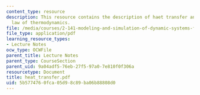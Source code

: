 ```yaml
---
content_type: resource
description: This resource contains the description of haet transfer and the second
  law of thermodynamics.
file: /media/courses/2-141-modeling-and-simulation-of-dynamic-systems-fall-2006/5b5774760fca05d98c89ba06b88808d0_heat_transfer.pdf
file_type: application/pdf
learning_resource_types:
- Lecture Notes
ocw_type: OCWFile
parent_title: Lecture Notes
parent_type: CourseSection
parent_uid: 9a04adf5-76eb-27f5-97a0-7e810f0f306a
resourcetype: Document
title: heat_transfer.pdf
uid: 5b577476-0fca-05d9-8c89-ba06b88808d0
---
```


